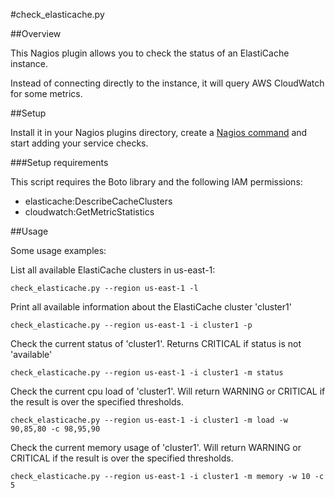 #check_elasticache.py

##Overview

This Nagios plugin allows you to check the status of an ElastiCache instance.

Instead of connecting directly to the instance, it will query AWS CloudWatch for some metrics.

##Setup

Install it in your Nagios plugins directory, create a [Nagios command](http://nagios.sourceforge.net/docs/3_0/objectdefinitions.html#command) and start adding your service checks.

###Setup requirements

This script requires the Boto library and the following IAM permissions:
- elasticache:DescribeCacheClusters
- cloudwatch:GetMetricStatistics

##Usage

Some usage examples:


List all available ElastiCache clusters in us-east-1:
```
check_elasticache.py --region us-east-1 -l
```

Print all available information about the ElastiCache cluster 'cluster1'
```
check_elasticache.py --region us-east-1 -i cluster1 -p
```

Check the current status of 'cluster1'. Returns CRITICAL if status is not 'available'
```
check_elasticache.py --region us-east-1 -i cluster1 -m status
```

Check the current cpu load of 'cluster1'. Will return WARNING or CRITICAL if the result is over the specified thresholds.
```
check_elasticache.py --region us-east-1 -i cluster1 -m load -w 90,85,80 -c 98,95,90
```

Check the current memory usage of 'cluster1'. Will return WARNING or CRITICAL if the result is over the specified thresholds.
```
check_elasticache.py --region us-east-1 -i cluster1 -m memory -w 10 -c 5
```

